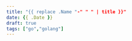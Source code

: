 ```yaml
---
title: "{{ replace .Name "-" " " | title }}"
date: {{ .Date }}
draft: true
tags: ["go","golang"]
---
```


